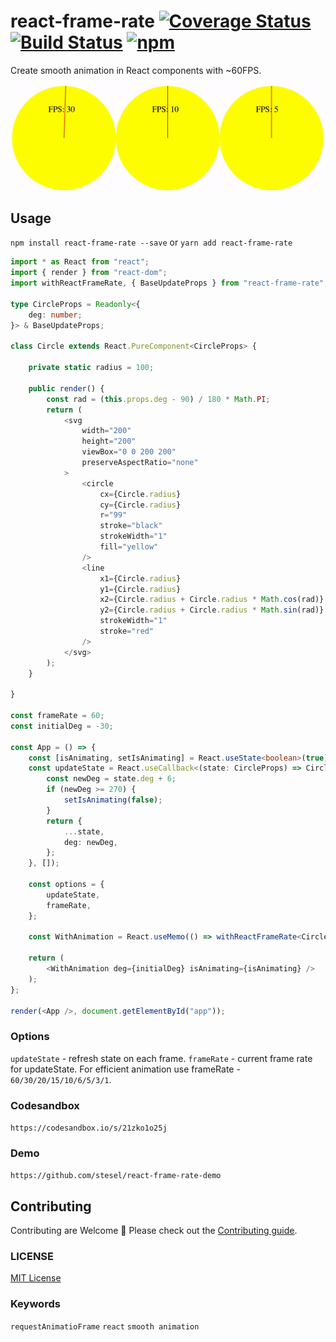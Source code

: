 # react-frame-rate [![Coverage Status](https://coveralls.io/repos/github/stesel/react-frame-rate/badge.svg?branch=master)](https://coveralls.io/github/stesel/react-frame-rate?branch=master) [![Build Status](https://travis-ci.org/stesel/react-frame-rate.svg?branch=master)](https://travis-ci.org/stesel/react-frame-rate) [![npm](https://img.shields.io/npm/v/react-frame-rate.svg)](https://www.npmjs.com/package/react-frame-rate)
Create smooth animation in React components with ~60FPS.

![Demo](https://raw.githubusercontent.com/stesel/react-frame-rate/master/demo.gif)

## Usage

`npm install react-frame-rate --save`
or
`yarn add react-frame-rate`

```typescript
import * as React from "react";
import { render } from "react-dom";
import withReactFrameRate, { BaseUpdateProps } from "react-frame-rate";

type CircleProps = Readonly<{
    deg: number;
}> & BaseUpdateProps;

class Circle extends React.PureComponent<CircleProps> {

    private static radius = 100;

    public render() {
        const rad = (this.props.deg - 90) / 180 * Math.PI;
        return (
            <svg
                width="200"
                height="200"
                viewBox="0 0 200 200"
                preserveAspectRatio="none"
            >
                <circle
                    cx={Circle.radius}
                    cy={Circle.radius}
                    r="99"
                    stroke="black"
                    strokeWidth="1"
                    fill="yellow"
                />
                <line
                    x1={Circle.radius}
                    y1={Circle.radius}
                    x2={Circle.radius + Circle.radius * Math.cos(rad)}
                    y2={Circle.radius + Circle.radius * Math.sin(rad)}
                    strokeWidth="1"
                    stroke="red"
                />
            </svg>
        );
    }

}

const frameRate = 60;
const initialDeg = -30;

const App = () => {
    const [isAnimating, setIsAnimating] = React.useState<boolean>(true);
    const updateState = React.useCallback<(state: CircleProps) => CircleProps>((state: CircleProps) => {
        const newDeg = state.deg + 6;
        if (newDeg >= 270) {
            setIsAnimating(false);
        }
        return {
            ...state,
            deg: newDeg,
        };
    }, []);

    const options = {
        updateState,
        frameRate,
    };

    const WithAnimation = React.useMemo(() => withReactFrameRate<CircleProps>(options)(Circle), []);

    return (
        <WithAnimation deg={initialDeg} isAnimating={isAnimating} />
    );
};

render(<App />, document.getElementById("app"));
```

### Options

`updateState` - refresh state on each frame.
`frameRate` - current frame rate for updateState.
For efficient animation use frameRate - `60/30/20/15/10/6/5/3/1`.

### Codesandbox

`https://codesandbox.io/s/21zko1o25j`

### Demo

`https://github.com/stesel/react-frame-rate-demo`

## Contributing

Contributing are Welcome 🎉
Please check out the [Contributing guide](CONTRIBUTING.md).

### LICENSE

[MIT License](LICENSE.md)

### Keywords

`requestAnimatioFrame` `react` `smooth animation`

